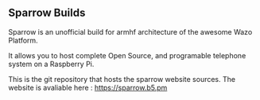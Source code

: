 ## Sparrow Builds

Sparrow is an unofficial build for armhf architecture of the awesome Wazo Platform.

It allows you to host complete Open Source, and programable telephone system on a Raspberry Pi.

This is the git repository that hosts the sparrow website sources. The website is avaliable here : https://sparrow.b5.pm
